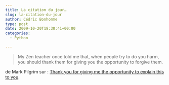 ```yaml
---
title: La citation du jour…
slug: la-citation-du-jour
author: Cédric Bonhomme
type: post
date: 2009-10-20T18:30:41+00:00
categories:
  - Python

---
```

> My Zen teacher once told me that, when people try to do you harm, you should thank them for giving you the opportunity to forgive them.

de Mark Pilgrim sur : [Thank you for giving me the opportunity to explain this to you][1].

 [1]: http://diveintomark.org/archives/2009/10/19/the-point
